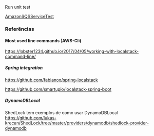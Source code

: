 Run unit test

[AmazonSQSServiceTest](src/main/java/com/github/talk/localstack/sqs/AmazonSQSServiceTest.java)


### Referências
#### Most used line commands (AWS-Cli)
https://lobster1234.github.io/2017/04/05/working-with-localstack-command-line/

##### Spring integration
https://github.com/fabianoo/spring-localstack

https://github.com/smartupio/localstack-spring-boot


##### DynamoDBLocal
ShedLock tem exemplos de como usar DynamoDBLocal
https://github.com/lukas-krecan/ShedLock/tree/master/providers/dynamodb/shedlock-provider-dynamodb
